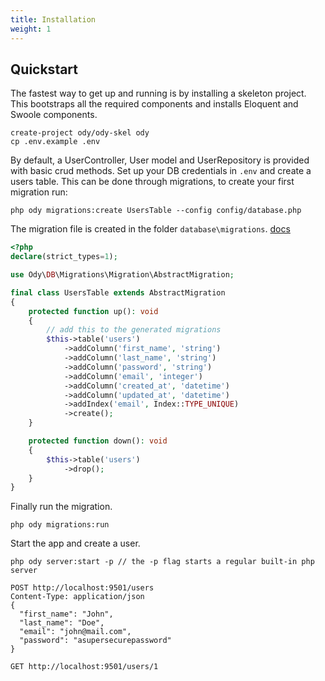 ```yaml
---
title: Installation
weight: 1
---
```


## Quickstart
The fastest way to get up and running is by installing a skeleton project. This bootstraps all the 
required components and installs Eloquent and Swoole components.
```shell
create-project ody/ody-skel ody
cp .env.example .env
```

By default, a UserController, User model and UserRepository is provided with basic crud methods. Set up your DB
credentials in `.env` and create a users table. This can be done through migrations, to create your first migration run:

```shell
php ody migrations:create UsersTable --config config/database.php
```

The migration file is created in the folder `database\migrations`. [docs](url)

```php
<?php
declare(strict_types=1);

use Ody\DB\Migrations\Migration\AbstractMigration;

final class UsersTable extends AbstractMigration
{
    protected function up(): void
    {
        // add this to the generated migrations 
        $this->table('users')
            ->addColumn('first_name', 'string')
            ->addColumn('last_name', 'string')
            ->addColumn('password', 'string')
            ->addColumn('email', 'integer')
            ->addColumn('created_at', 'datetime')
            ->addColumn('updated_at', 'datetime')
            ->addIndex('email', Index::TYPE_UNIQUE)
            ->create();
    }

    protected function down(): void
    {
        $this->table('users')
            ->drop();
    }
}
```

Finally run the migration.

```shell
php ody migrations:run
```
Start the app and create a user.

```shell
php ody server:start -p // the -p flag starts a regular built-in php server

POST http://localhost:9501/users
Content-Type: application/json
{
  "first_name": "John",
  "last_name": "Doe",
  "email": "john@mail.com",
  "password": "asupersecurepassword"
}

GET http://localhost:9501/users/1
```
